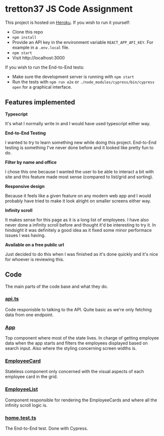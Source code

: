 # tretton37 JS Code Assignment

This project is hosted on [Heroku](https://aqueous-brushlands-55343.herokuapp.com/). If you wish to run it yourself:

- Clone this repo
- `npm install`
- Provide an API key in the environment variable `REACT_APP_API_KEY`. For example in a `.env.local` file.
- `npm start`
- Visit http://localhost:3000

If you wish to run the End-to-End tests:

- Make sure the development server is running with `npm start`
- Run the tests with `npm run e2e` or `./node_modules/cypress/bin/cypress open` for a graphical interface.

## Features implemented

**Typescript**

It's what I normally write in and I would have used typescript either way.

**End-to-End Testing**

I wanted to try to learn something new while doing this project. End-to-End testing is something I've never done before and it looked like pretty fun to do.

**Filter by name and office**

I chose this one because I wanted the user to be able to interact a bit with site and this feature made most sense (compared to list/grid and sorting).

**Responsive design**

Because it feels like a given feature on any modern web app and I would probably have tried to make it look alright on smaller screens either way.

**Infinity scroll**

It makes sense for this page as it is a long list of employees. I have also never done a infinity scroll before and thought it'd be interesting to try it. In hindsight it was definitely a good idea as it fixed some minor performace issues I was having.

**Available on a free public url**

Just decided to do this when I was finished as it's done quickly and it's nice for whoever is reviewing this.

## Code

The main parts of the code base and what they do.

### [api.ts](src/api.ts)

Code responisble to talking to the API. Quite basic as we're only fetching data from one endpoint.

### [App](src/App)

Top component where most of the state lives. In charge of getting employee data when the app starts and filters the employees displayed based on search input. Also where the styling concerning screen widths is.

### [EmployeeCard](src/EmployeeCard)

Stateless component only concerned with the visual aspects of each employee card in the grid.

### [EmployeeList](src/EmployeeList)

Component responsible for rendering the EmployeeCards and where all the infinity scroll logic is.

### [home.test.ts](cypress/integration/home.test.ts)

The End-to-End test. Done with Cypress.
